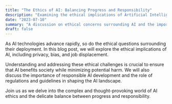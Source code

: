 ```yaml
---
title: "The Ethics of AI: Balancing Progress and Responsibility"
description: "Examining the ethical implications of Artificial Intelligence and the need for responsible AI development."
date: "2023-07-10"
summary: "A discussion on ethical concerns surrounding AI and the importance of ethical AI development."
draft: false
---
```


As AI technologies advance rapidly, so do the ethical questions surrounding their deployment. In this blog post, we will explore the ethical implications of AI, including privacy, bias, and job displacement.

Understanding and addressing these ethical challenges is crucial to ensure that AI benefits society while minimizing potential harm. We will also discuss the importance of responsible AI development and the role of regulations and guidelines in shaping the AI landscape.

Join us as we delve into the complex and thought-provoking world of AI ethics and the delicate balance between progress and responsibility.

